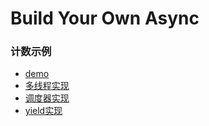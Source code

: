 # Build Your Own Async

### 计数示例

- [demo](src/example.py)
- [多线程实现](src/thread-demo.py)
- [调度器实现](src/asynco.py)
- [yield实现](src/yieldo.py)
